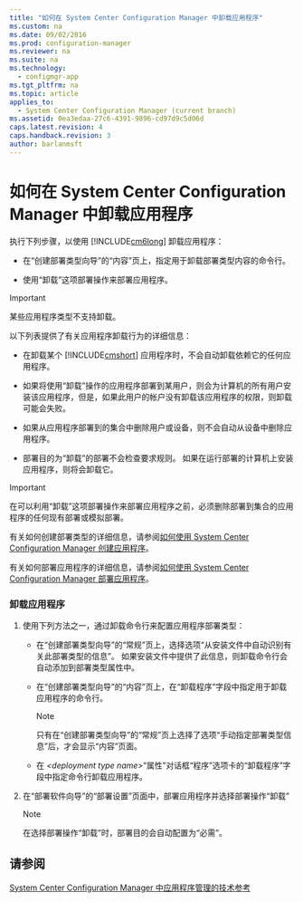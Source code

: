 ```yaml
---
title: "如何在 System Center Configuration Manager 中卸载应用程序"
ms.custom: na
ms.date: 09/02/2016
ms.prod: configuration-manager
ms.reviewer: na
ms.suite: na
ms.technology: 
  - configmgr-app
ms.tgt_pltfrm: na
ms.topic: article
applies_to: 
  - System Center Configuration Manager (current branch)
ms.assetid: 0ea3edaa-27c6-4391-9896-cd97d9c5d06d
caps.latest.revision: 4
caps.handback.revision: 3
author: barlanmsft
---
```

# 如何在 System Center Configuration Manager 中卸载应用程序
执行下列步骤，以使用 [!INCLUDE[cm6long](../LocTest/includes/cm6long_md.md)] 卸载应用程序：  
  
-   在“创建部署类型向导”的“内容”页上，指定用于卸载部署类型内容的命令行。  
  
-   使用“卸载”这项部署操作来部署应用程序。  
  
> [!IMPORTANT]  
>  某些应用程序类型不支持卸载。  
  
 以下列表提供了有关应用程序卸载行为的详细信息：  
  
-   在卸载某个 [!INCLUDE[cmshort](../LocTest/includes/cmshort_md.md)] 应用程序时，不会自动卸载依赖它的任何应用程序。  
  
-   如果将使用“卸载”操作的应用程序部署到某用户，则会为计算机的所有用户安装该应用程序，但是，如果此用户的帐户没有卸载该应用程序的权限，则卸载可能会失败。  
  
-   如果从应用程序部署到的集合中删除用户或设备，则不会自动从设备中删除应用程序。  
  
-   部署目的为“卸载”的部署不会检查要求规则。 如果在运行部署的计算机上安装应用程序，则将会卸载它。  
  
> [!IMPORTANT]  
>  在可以利用“卸载”这项部署操作来部署应用程序之前，必须删除部署到集合的应用程序的任何现有部署或模拟部署。  
  
 有关如何创建部署类型的详细信息，请参阅[如何使用 System Center Configuration Manager 创建应用程序](../LocTest/How-to-create-applications-with-System-Center-Configuration-Manager.md)。  
  
 有关如何部署应用程序的详细信息，请参阅[如何使用 System Center Configuration Manager 部署应用程序](../LocTest/How-to-deploy-applications-with-System-Center-Configuration-Manager.md)。  
  
### 卸载应用程序  
  
1.  使用下列方法之一，通过卸载命令行来配置应用程序部署类型：  
  
    -   在“创建部署类型向导”的“常规”页上，选择选项“从安装文件中自动识别有关此部署类型的信息”。 如果安装文件中提供了此信息，则卸载命令行会自动添加到部署类型属性中。  
  
    -   在“创建部署类型向导”的“内容”页上，在“卸载程序”字段中指定用于卸载应用程序的命令行。  
  
        > [!NOTE]  
        >  只有在“创建部署类型向导”的“常规”页上选择了选项“手动指定部署类型信息”后，才会显示“内容”页面。  
  
    -   在 *\<deployment type name\>*“属性”对话框“程序”选项卡的“卸载程序”字段中指定命令行卸载应用程序。  
  
2.  在“部署软件向导”的“部署设置”页面中，部署应用程序并选择部署操作“卸载”  
  
    > [!NOTE]  
    >  在选择部署操作“卸载”时，部署目的会自动配置为“必需”。  
  
## 请参阅  
 [System Center Configuration Manager 中应用程序管理的技术参考](../LocTest/Application-management-technical-reference-for-System-Center-Configuration-Manager.md)